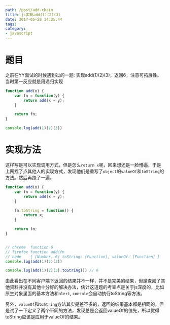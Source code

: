 ```yaml
---
path: /post/add-chain
title: js实现add(1)(2)(3)
date: 2017-05-28 14:25:44
tags:
category:
- javascript
---
```


# 题目
之前在YY面试的时候遇到过的一题: 实现add(1)(2)(3)，返回6，注意可拓展性。
当时第一反应就是用递归实现
```javascript
function add(x) {
	var fn = function(y) {
		return add(x + y);
	}

	return fn;
}

console.log(add(1)(2)(3))
```

<!-- more -->

# 实现方法
这样写是可以实现调用方式，但是怎么`return x`呢，回来想还是一脸懵逼，于是上网找了点其他人的实现方式，发现他们是重写了`object`的`valueOf`和`toString`的方法。然后再跑了一遍。
```javascript
function add(x) {
	var fn = function(y) {
		return add(x + y);
	}

	fn.toString = function() {
		return x;
	}

	return fn;
}


// chrome  function 6
// firefox function add/fn
// node    { [Number: 6] toString: [Function], valueOf: [Function] }
console.log(add(1)(2)(3))

console.log(add(1)(2)(3).toString()) // 6
```

由此看出在不同客户端下返回的结果并不一样，并不是完美的结果，但是查阅了其他资料并没有其他十分好的解决办法，估计这道题的考查点是关于js深度的，比如原生对象里面的基本方法和`alert`, `console`会自动执行toString等方法。

另外，`valueOf`和`toString`方法其实是差不多的，返回的结果基本都是相同的，但是试了一下定义了两个不同的方法，发现总是会返回valueOf的值先，所以觉得toString应该是应用于valueOf的结果。
